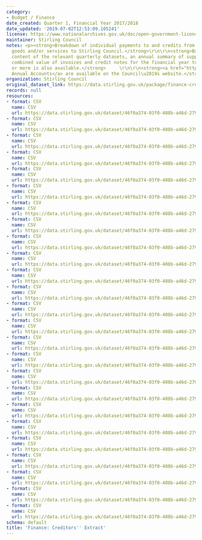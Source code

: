 ```yaml
---
category:
- Budget / Finance
date_created: Quarter 1, Financial Year 2017/2018
date_updated: '2019-07-02T12:53:09.105241'
license: https://www.nationalarchives.gov.uk/doc/open-government-licence/version/3/
maintainer: Stirling Council
notes: <p><strong>Breakdown of individual payments to and credits from suppliers providing
  goods and/or services to Stirling Council.</strong>\r\n\r\n<strong>Based on the
  content of the relevant quarterly datasets, an annual summary of suppliers whose
  combined value of invoices and credit notes for the financial year totals \xa310,000
  or more is also available.</strong>     \r\n\r\n<strong><a href="https://www.stirling.gov.uk/council-democracy/information-performance-statistics/annual-accounts/">Stirling\u2019s
  Annual Accounts</a> are available on the Council\u2019s website.</strong>\r\n</p>
organization: Stirling Council
original_dataset_link: https://data.stirling.gov.uk/package/finance-creditors-extract
records: null
resources:
- format: CSV
  name: CSV
  url: https://data.stirling.gov.uk/dataset/46f0a374-03f0-408b-a46d-27953b0551f6/resource/9b84334c-0390-486f-95e0-e1a80c248eda/download/20220531-stirling-council-creditors-extract-30.06.2017-q1-fye-2018.csv
- format: CSV
  name: CSV
  url: https://data.stirling.gov.uk/dataset/46f0a374-03f0-408b-a46d-27953b0551f6/resource/30b2e6fb-8e89-40a6-b2fc-cd8d21113a3c/download/20220531-stirling-council-creditors-extract-30.09.2017-q2-fye-2018.csv
- format: CSV
  name: CSV
  url: https://data.stirling.gov.uk/dataset/46f0a374-03f0-408b-a46d-27953b0551f6/resource/a4762ac0-a085-4dde-94bf-f91d75a8f121/download/20220531-stirling-council-creditors-extract-31.12.2017-q3-fye-2018.csv
- format: CSV
  name: CSV
  url: https://data.stirling.gov.uk/dataset/46f0a374-03f0-408b-a46d-27953b0551f6/resource/89995028-11e5-46bc-aee6-653771899986/download/20220531-stirling-council-creditors-extract-31.03.2018-q4-fye-2018.csv
- format: CSV
  name: CSV
  url: https://data.stirling.gov.uk/dataset/46f0a374-03f0-408b-a46d-27953b0551f6/resource/8b8d79da-9981-4f73-8999-22217a9d5834/download/20220531-stirling-council-creditors-extract-10k-plus-fye-2018.csv
- format: CSV
  name: CSV
  url: https://data.stirling.gov.uk/dataset/46f0a374-03f0-408b-a46d-27953b0551f6/resource/915e792a-ded0-4563-a028-a81d2d8ab305/download/20220531-stirling-council-creditors-extract-30.06.2018-q1-fye-2019.csv
- format: CSV
  name: CSV
  url: https://data.stirling.gov.uk/dataset/46f0a374-03f0-408b-a46d-27953b0551f6/resource/0a6543a6-a624-477a-8981-493b659f7764/download/20220531-stirling-council-creditors-extract-30.09.2018-q2-fye-2019.csv
- format: CSV
  name: CSV
  url: https://data.stirling.gov.uk/dataset/46f0a374-03f0-408b-a46d-27953b0551f6/resource/3f2633ca-a720-42ab-b149-34b9aad2daba/download/20220531-stirling-council-creditors-extract-31.12.2018-q3-fye-2019.csv
- format: CSV
  name: CSV
  url: https://data.stirling.gov.uk/dataset/46f0a374-03f0-408b-a46d-27953b0551f6/resource/05a31993-7e92-42c6-8911-115a1bdf627b/download/20220531-stirling-council-creditors-extract-31.03.2019-q4-fye-2019.csv
- format: CSV
  name: CSV
  url: https://data.stirling.gov.uk/dataset/46f0a374-03f0-408b-a46d-27953b0551f6/resource/d779927b-0772-405b-a4ef-814d6526d6cc/download/20220531-stirling-council-creditors-extract-10k-plus-fye-2019.csv
- format: CSV
  name: CSV
  url: https://data.stirling.gov.uk/dataset/46f0a374-03f0-408b-a46d-27953b0551f6/resource/8129a3cd-1aca-448f-a145-5450f518ba8b/download/20220531-stirling-council-creditors-extract-30.06.2019-q1-fye-2020.csv
- format: CSV
  name: CSV
  url: https://data.stirling.gov.uk/dataset/46f0a374-03f0-408b-a46d-27953b0551f6/resource/6f8b6632-9647-407f-b78e-e7179e77ca41/download/20220531-stirling-council-creditors-extract-30.09.2019-q2-fye-2020.csv
- format: CSV
  name: CSV
  url: https://data.stirling.gov.uk/dataset/46f0a374-03f0-408b-a46d-27953b0551f6/resource/29de7f1c-84c7-47d6-bdda-8165ca6712eb/download/20220531-stirling-council-creditors-extract-31.12.2019-q3-fye-2020.csv
- format: CSV
  name: CSV
  url: https://data.stirling.gov.uk/dataset/46f0a374-03f0-408b-a46d-27953b0551f6/resource/4f034408-271b-4096-9d97-34b617e41889/download/20220531-stirling-council-creditors-extract-31.03.2020-q4-fye-2020.csv
- format: CSV
  name: CSV
  url: https://data.stirling.gov.uk/dataset/46f0a374-03f0-408b-a46d-27953b0551f6/resource/815178e0-b61c-439e-ad01-594b6266165b/download/20220531-stirling-council-creditors-extract-10k-plus-fye-2020.csv
- format: CSV
  name: CSV
  url: https://data.stirling.gov.uk/dataset/46f0a374-03f0-408b-a46d-27953b0551f6/resource/e35bc319-878c-4c13-bee4-f0ce295c6d80/download/20220531-stirling-council-creditors-extract-30.06.2020-q1-fye-2021.csv
- format: CSV
  name: CSV
  url: https://data.stirling.gov.uk/dataset/46f0a374-03f0-408b-a46d-27953b0551f6/resource/432d8ac0-8d5a-4901-8461-7cbe777e5fcb/download/20220531-stirling-council-creditors-extract-30.09.2020-q2-fye-2021.csv
- format: CSV
  name: CSV
  url: https://data.stirling.gov.uk/dataset/46f0a374-03f0-408b-a46d-27953b0551f6/resource/54b758cd-773c-40af-81fe-34f18688f847/download/20220531-stirling-council-creditors-extract-31.12.2020-q3-fye-2021.csv
- format: CSV
  name: CSV
  url: https://data.stirling.gov.uk/dataset/46f0a374-03f0-408b-a46d-27953b0551f6/resource/941902ff-4486-4298-aa45-21673b52436d/download/20220531-stirling-council-creditors-extract-31.03.2021-q4-fye-2021.csv
- format: CSV
  name: CSV
  url: https://data.stirling.gov.uk/dataset/46f0a374-03f0-408b-a46d-27953b0551f6/resource/9fb5bf3f-8a35-44d3-b655-a29db485db93/download/20220531-stirling-council-creditors-extract-10k-plus-fye-2021.csv
- format: CSV
  name: CSV
  url: https://data.stirling.gov.uk/dataset/46f0a374-03f0-408b-a46d-27953b0551f6/resource/de3d029a-e2a2-4b99-b860-58086b7eeb68/download/20220531-stirling-council-creditors-extract-30.06.2021-q1-fye-2022.csv
- format: CSV
  name: CSV
  url: https://data.stirling.gov.uk/dataset/46f0a374-03f0-408b-a46d-27953b0551f6/resource/3de6fefa-22ac-4d28-a941-872b3557ff0c/download/20220531-stirling-council-creditors-extract-30.09.2021-q2-fye-2022.csv
- format: CSV
  name: CSV
  url: https://data.stirling.gov.uk/dataset/46f0a374-03f0-408b-a46d-27953b0551f6/resource/a95d601a-9e6c-46e6-979d-757b34c27edd/download/20220531-stirling-council-creditors-extract-31.12.2021-q3-fye-2022.csv
- format: CSV
  name: CSV
  url: https://data.stirling.gov.uk/dataset/46f0a374-03f0-408b-a46d-27953b0551f6/resource/25be17ca-f730-4830-b67c-cf8d77e6865a/download/20220531-stirling-council-creditors-extract-31.03.2022-q4-fye-2022.csv
- format: CSV
  name: CSV
  url: https://data.stirling.gov.uk/dataset/46f0a374-03f0-408b-a46d-27953b0551f6/resource/d737ca34-62ae-487f-aa9d-319103767d41/download/20220531-stirling-council-creditors-extract-10k-plus-fye-2022.csv
schema: default
title: 'Finance: Creditors'' Extract'
---
```

